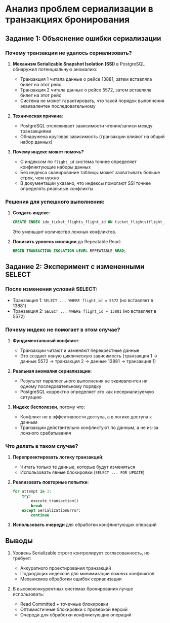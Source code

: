 # Анализ проблем сериализации в транзакциях бронирования

## Задание 1: Объяснение ошибки сериализации

### Почему транзакции не удалось сериализовать?

1. **Механизм Serializable Snapshot Isolation (SSI)** в PostgreSQL обнаружил потенциальную аномалию:
   - Транзакция 1 читала данные о рейсе 13881, затем вставляла билет на этот рейс
   - Транзакция 2 читала данные о рейсе 5572, затем вставляла билет на этот рейс
   - Система не может гарантировать, что такой порядок выполнения эквивалентен последовательному

2. **Техническая причина**:
   - PostgreSQL отслеживает зависимости чтения/записи между транзакциями
   - Обнаружена круговая зависимость (транзакции влияют на общий набор данных)

3. **Почему индекс может помочь?**
   - С индексом по `flight_id` система точнее определяет конфликтующие наборы данных
   - Без индекса сканирование таблицы может захватывать больше строк, чем нужно
   - В документации указано, что индексы помогают SSI точнее определять реальные конфликты

### Решения для успешного выполнения:

1. **Создать индекс**:
   ```sql
   CREATE INDEX idx_ticket_flights_flight_id ON ticket_flights(flight_id);
   ```
   Это уменьшит количество ложных конфликтов.

2. **Понизить уровень изоляции** до Repeatable Read:
   ```sql
   BEGIN TRANSACTION ISOLATION LEVEL REPEATABLE READ;
   ```

## Задание 2: Эксперимент с измененными SELECT

### После изменения условий SELECT:
- Транзакция 1: `SELECT ... WHERE flight_id = 5572` (но вставляет в 13881)
- Транзакция 2: `SELECT ... WHERE flight_id = 13881` (но вставляет в 5572)

### Почему индекс не помогает в этом случае?

1. **Фундаментальный конфликт**:
   - Транзакции читают и изменяют перекрестные данные
   - Это создает явную циклическую зависимость (транзакция 1 → данные 5572 → транзакция 2 → данные 13881 → транзакция 1)

2. **Реальная аномалия сериализации**:
   - Результат параллельного выполнения не эквивалентен ни одному последовательному порядку
   - PostgreSQL корректно определяет это как несериализуемую ситуацию

3. **Индекс бесполезен**, потому что:
   - Конфликт не в эффективности доступа, а в логике доступа к данным
   - Транзакции действительно конфликтуют по данным, а не из-за ложного срабатывания

### Что делать в таком случае?

1. **Перепроектировать логику транзакций**:
   - Читать только те данные, которые будут изменяться
   - Использовать явные блокировки (`SELECT ... FOR UPDATE`)

2. **Реализовать повторные попытки**:
   ```python
   for attempt in 3:
       try:
           execute_transaction()
           break
       except SerializationError:
           continue
   ```

3. **Использовать очереди** для обработки конфликтующих операций

## Выводы

1. Уровень Serializable строго контролирует согласованность, но требует:
   - Аккуратного проектирования транзакций
   - Подходящих индексов для минимизации ложных конфликтов
   - Механизмов обработки ошибок сериализации

2. В высококонкурентных системах бронирования лучше использовать:
   - Read Committed + точечные блокировки
   - Оптимистичные блокировки с проверкой версий
   - Очереди для обработки конфликтующих операций